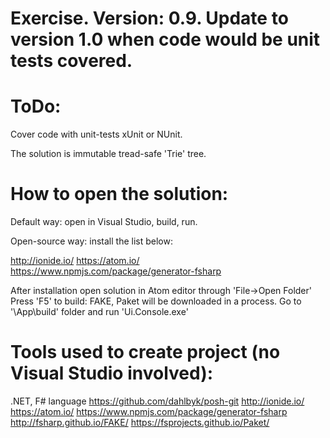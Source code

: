 # Exercise. Version: 0.9. Update to version 1.0 when code would be unit tests covered.

# ToDo:
Cover code with unit-tests xUnit or NUnit.

The solution is immutable tread-safe 'Trie' tree. 

# How to open the solution:

Default way: open in Visual Studio, build, run.

Open-source way: install the list below:

http://ionide.io/
https://atom.io/
https://www.npmjs.com/package/generator-fsharp

After installation open solution in Atom editor through 'File->Open Folder'
Press 'F5' to build: FAKE, Paket will be downloaded in a process.
Go to '\App\build\' folder and run 'Ui.Console.exe'

# Tools used to create project (no Visual Studio involved):

.NET, F# language
https://github.com/dahlbyk/posh-git
http://ionide.io/
https://atom.io/
https://www.npmjs.com/package/generator-fsharp
http://fsharp.github.io/FAKE/
https://fsprojects.github.io/Paket/